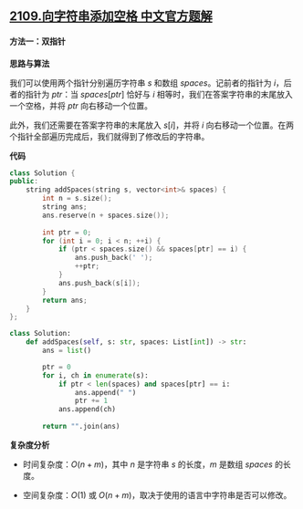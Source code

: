 ## [2109.向字符串添加空格 中文官方题解](https://leetcode.cn/problems/adding-spaces-to-a-string/solutions/100000/xiang-zi-fu-chuan-tian-jia-kong-ge-by-le-4yso)
#### 方法一：双指针

**思路与算法**

我们可以使用两个指针分别遍历字符串 $s$ 和数组 $\textit{spaces}$。记前者的指针为 $i$，后者的指针为 $\textit{ptr}$：当 $\textit{spaces}[\textit{ptr}]$ 恰好与 $i$ 相等时，我们在答案字符串的末尾放入一个空格，并将 $\textit{ptr}$ 向右移动一个位置。

此外，我们还需要在答案字符串的末尾放入 $s[i]$，并将 $i$ 向右移动一个位置。在两个指针全部遍历完成后，我们就得到了修改后的字符串。

**代码**

```C++ [sol1-C++]
class Solution {
public:
    string addSpaces(string s, vector<int>& spaces) {
        int n = s.size();
        string ans;
        ans.reserve(n + spaces.size());
        
        int ptr = 0;
        for (int i = 0; i < n; ++i) {
            if (ptr < spaces.size() && spaces[ptr] == i) {
                ans.push_back(' ');
                ++ptr;
            }
            ans.push_back(s[i]);
        }
        return ans;
    }
};
```

```Python [sol1-Python3]
class Solution:
    def addSpaces(self, s: str, spaces: List[int]) -> str:
        ans = list()

        ptr = 0
        for i, ch in enumerate(s):
            if ptr < len(spaces) and spaces[ptr] == i:
                ans.append(" ")
                ptr += 1
            ans.append(ch)
        
        return "".join(ans)
```

**复杂度分析**

- 时间复杂度：$O(n + m)$，其中 $n$ 是字符串 $s$ 的长度，$m$ 是数组 $\textit{spaces}$ 的长度。

- 空间复杂度：$O(1)$ 或 $O(n + m)$，取决于使用的语言中字符串是否可以修改。